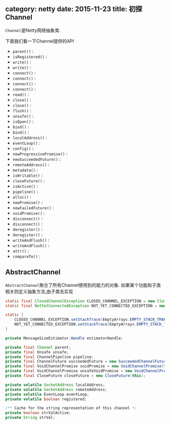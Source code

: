 category: netty
date: 2015-11-23
title: 初探Channel
---
`Channel`是Netty网络抽象类. 

下面我们看一下Channel提供的API
* `parent()` : 
* `isRegistered()` : 
* `write()` : 
* `write()` : 
* `connect()` : 
* `connect()` : 
* `connect()` : 
* `connect()` : 
* `read()` : 
* `close()` : 
* `close()` : 
* `flush()` : 
* `unsafe()` : 
* `isOpen()` : 
* `bind()` : 
* `bind()` : 
* `localAddress()` : 
* `eventLoop()` : 
* `config()` : 
* `newProgressivePromise()` : 
* `newSucceededFuture()` : 
* `remoteAddress()` : 
* `metadata()` : 
* `isWritable()` : 
* `closeFuture()` : 
* `isActive()` : 
* `pipeline()` : 
* `alloc()` : 
* `newPromise()` : 
* `newFailedFuture()` : 
* `voidPromise()` : 
* `disconnect()` : 
* `disconnect()` : 
* `deregister()` : 
* `deregister()` : 
* `writeAndFlush()` : 
* `writeAndFlush()` : 
* `attr()` : 
* `compareTo()` :

## AbstractChannel
`AbstractChannel`聚合了所有Channel使用到的能力的对象. 如果某个功能和子类相关则定义抽象方法,由子类去实现
```java
static final ClosedChannelException CLOSED_CHANNEL_EXCEPTION = new ClosedChannelException();
static final NotYetConnectedException NOT_YET_CONNECTED_EXCEPTION = new NotYetConnectedException();

static {
    CLOSED_CHANNEL_EXCEPTION.setStackTrace(EmptyArrays.EMPTY_STACK_TRACE);
    NOT_YET_CONNECTED_EXCEPTION.setStackTrace(EmptyArrays.EMPTY_STACK_TRACE);
}

private MessageSizeEstimator.Handle estimatorHandle;

private final Channel parent;
private final Unsafe unsafe;
private final ChannelPipeline pipeline;
private final ChannelFuture succeededFuture = new SucceededChannelFuture(this, null);
private final VoidChannelPromise voidPromise = new VoidChannelPromise(this, true);
private final VoidChannelPromise unsafeVoidPromise = new VoidChannelPromise(this, false);
private final CloseFuture closeFuture = new CloseFuture(this);

private volatile SocketAddress localAddress;
private volatile SocketAddress remoteAddress;
private volatile EventLoop eventLoop;
private volatile boolean registered;

/** Cache for the string representation of this channel */
private boolean strValActive;
private String strVal;
```
